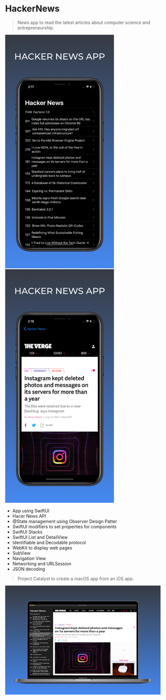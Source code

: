 # HackerNews
> News app to read the latest articles about computer science and entrepreneurship.

<img src="images/HackerNews_1.png" width="350" height="750">
<img src="images/HackerNews_2.png" width="350" height="750">

* App using SwiftUI
* Hacer News API
* @State management using Observer Design Patter
* SwiftUI modifiers to set properties for components
* SwiftUI Stacks
* SwiftUI List and DetailView
* Identifiable and Decodable protocol
* WebKit to display web pages
* SubView
* Navigation View
* Networking and URLSession
* JSON decoding


> Project Catalyst to create a macOS app from an iOS app.

<img src="images/HackerNews_3.png" width="500" height="350">
